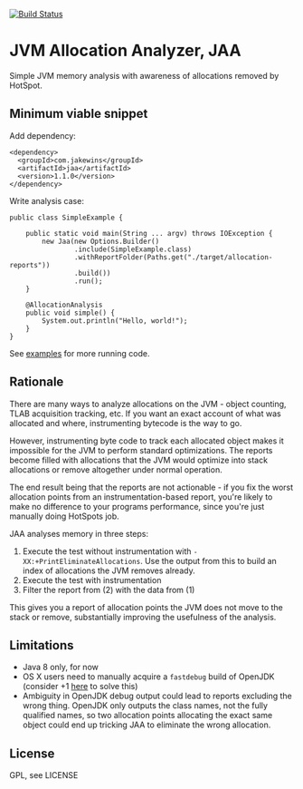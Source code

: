 [![Build Status](https://travis-ci.org/jakewins/jaa.svg?branch=master)](https://travis-ci.org/jakewins/jaa)

# JVM Allocation Analyzer, JAA

Simple JVM memory analysis with awareness of allocations removed by HotSpot.

## Minimum viable snippet

Add dependency:

    <dependency>
      <groupId>com.jakewins</groupId>
      <artifactId>jaa</artifactId>
      <version>1.1.0</version>
    </dependency>
    
Write analysis case:

    public class SimpleExample {
    
        public static void main(String ... argv) throws IOException {
            new Jaa(new Options.Builder()
                    .include(SimpleExample.class)
                    .withReportFolder(Paths.get("./target/allocation-reports"))
                    .build())
                    .run();
        }
    
        @AllocationAnalysis
        public void simple() {
            System.out.println("Hello, world!");
        }
    }

See [examples](src/main/java/examples) for more running code.

## Rationale

There are many ways to analyze allocations on the JVM - object counting, TLAB acquisition tracking, etc. 
If you want an exact account of what was allocated and where, instrumenting bytecode is the way to go.

However, instrumenting byte code to track each allocated object makes it impossible for the JVM to perform standard optimizations.
The reports become filled with allocations that the JVM would optimize into stack allocations or remove altogether under normal operation.

The end result being that the reports are not actionable - if you fix the worst allocation points from an instrumentation-based report,
you're likely to make no difference to your programs performance, since you're just manually doing HotSpots job.

JAA analyses memory in three steps:

1. Execute the test without instrumentation with `-XX:+PrintEliminateAllocations`. Use the output from this to build an index of allocations the JVM removes already.
2. Execute the test with instrumentation
3. Filter the report from (2) with the data from (1)

This gives you a report of allocation points the JVM does not move to the stack or remove, substantially improving the usefulness of the analysis.

## Limitations

- Java 8 only, for now
- OS X users need to manually acquire a `fastdebug` build of OpenJDK (consider +1 [here](https://github.com/AdoptOpenJDK/openjdk-build/issues/146) to solve this)
- Ambiguity in OpenJDK debug output could lead to reports excluding the wrong thing. OpenJDK only outputs the class names, not the fully qualified names, so two allocation points allocating the exact same object could end up tricking JAA to eliminate the wrong allocation. 

## License

GPL, see LICENSE

